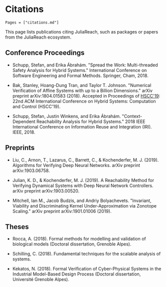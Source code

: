 # Citations

```@contents
Pages = ["citations.md"]
```

This page lists publications citing JuliaReach, such as packages or papers from the JuliaReach ecosystem.

## Conference Proceedings

- Schupp, Stefan, and Erika Ábrahám. "Spread the Work: Multi-threaded Safety Analysis for Hybrid Systems." International Conference on Software Engineering and Formal Methods. Springer, Cham, 2018.

- Bak, Stanley, Hoang-Dung Tran, and Taylor T. Johnson. "Numerical Verification of Affine Systems with up to a Billion Dimensions." arXiv preprint arXiv:1804.01583 (2018). Accepted in Proceedings of [HSCC'19](http://hscc2019.eecs.umich.edu/): 22nd ACM International Conference on Hybrid Systems: Computation and Control (HSCC'19).

- Schupp, Stefan, Justin Winkens, and Erika Ábrahám. "Context-Dependent Reachability Analysis for Hybrid Systems." 2018 IEEE International Conference on Information Reuse and Integration (IRI). IEEE, 2018.

## Preprints

- Liu, C., Arnon, T., Lazarus, C., Barrett, C., & Kochenderfer, M. J. (2019). Algorithms for Verifying Deep Neural Networks. arXiv preprint arXiv:1903.06758.

- Julian, K. D., & Kochenderfer, M. J. (2019). A Reachability Method for Verifying Dynamical Systems with Deep Neural Network Controllers. arXiv preprint arXiv:1903.00520.


- Mitchell, Ian M., Jacob Budzis, and Andriy Bolyachevets. "Invariant, Viability and Discriminating Kernel Under-Approximation via Zonotope Scaling." arXiv preprint arXiv:1901.01006 (2019).


## Theses

- Rocca, A. (2018). Formal methods for modelling and validation of biological models (Doctoral dissertation, Grenoble Alpes).

- Schilling, C. (2018). Fundamental techniques for the scalable analysis of systems.

- Kekatos, N. (2018). Formal Verification of Cyber-Physical Systems in the Industrial Model-Based Design Process (Doctoral dissertation, Université Grenoble Alpes).
